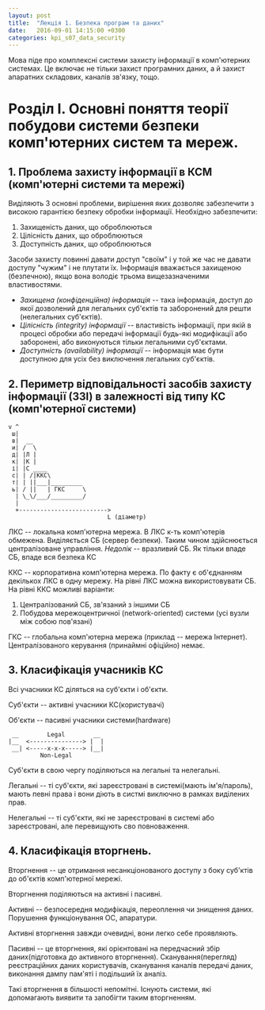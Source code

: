 ```yaml
---
layout: post
title:  "Лекція 1. Безпека програм та даних"
date:   2016-09-01 14:15:00 +0300
categories: kpi_s07_data_security
---
```


Мова піде про комплексні системи захисту інформації в комп'ютерних системах. Це включає не тільки захист програмних даних, а й захист апаратних складових, каналів зв'язку, тощо.

# Розділ I. Основні поняття теорії побудови системи безпеки комп'ютерних систем та мереж.

## 1. Проблема захисту інформації в КСМ (комп'ютерні системи та мережі)

Виділяють 3 основні проблеми, вирішення яких дозволяє забезпечити з високою гарантією безпеку обробки інформації. Необхідно забезпечити:

1. Захищеність даних, що оброблюються
2. Цілісність даних, що оброблюються
3. Доступність даних, що оброблюються

Засоби захисту повинні давати доступ "своїм" і у той же час не давати доступу "чужим" і не плутати їх.
Інформація вважається захищеною (безпечною), якщо вона володіє трьома вищезазначеними властивостями.

- *Захищена (конфіденційна) інформація* -- така інформація, доступ до якої дозволений для легальних суб'єктів та заборонений для решти (нелегальних суб'єктів).
- *Цілісність (integrity) інформації* -- властивість інформації, при якій в процесі обробки або передачі інформації будь-які модифікації або заборонені, або виконуються тільки легальними суб'єктами.
- *Доступність (availability) інформації* -- інформація має бути доступною для усіх без виключення легальних суб'єктів.

## 2. Периметр відповідальності засобів захисту інформації (ЗЗІ) в залежності від типу КС (комп'ютерної системи)

```
v ^
 ш|
 в|  __
 и| /  \
 д| |Л |
 к| |К |
 і| |С ____
 с| | /|ККС\
 т| | ||___|_________
 ь| / ||   | ГКС     \
  | \_\/___/_________/
  |
  +------------------------->
                            L (діаметр)
```
ЛКС -- локальна комп'ютерна мережа. В ЛКС к-ть комп'ютерів обмежена. Виділяється СБ (сервер безпеки). Таким чином здійснюється централізоване управління. *Недолік* -- вразливий СБ. Як тільки впаде СБ, впаде вся безпека КС

ККС -- корпоративна комп'ютерна мережа. По факту є об'єднанням декількох ЛКС в одну мережу. На рівні ЛКС можна використовувати СБ. На рівні ККС можливі варіанти:

1. Централізований СБ, зв'язаний з іншими СБ
2. Побудова мережоцентричної (network-oriented) системи (усі вузли між собою пов'язані)

ГКС -- глобальна комп'ютерна мережа (приклад -- мережа Інтернет). Централізованого керування (принаймні офіційно) немає.

## 3. Класифікація учасників КС

Всі учасники КС діляться на суб'єкти і об'єкти.

Суб'єкти -- активні учасники КС(користувачі)

Об'єкти -- пасивні учасники системи(hardware)

```
 __        Legal        __
|__  <---------------> |  |
 __| <-----x-x-x-----> |__|
         Non-Legal
```
Суб'єкти в свою чергу поділяються на легальні та нелегальні.

Легальні -- ті суб'єкти, які зареєстровані в системі(мають ім'я/пароль), мають певні права і вони діють в систмі виключно в рамках виділених прав.

Нелегальні -- ті суб'єкти, які не зареєстровані в системі або зареєстровані, але перевищують сво повноваження.

## 4. Класифікація вторгнень.

Вторгнення -- це отримання несанкціонованого доступу з боку суб'ктів до об'єктів комп'ютерної мережі.

Вторгнення поділяються на активні і пасивні.

Активні -- безпосередня модифікація, переоплення чи знищення даних. Порушення функціонування ОС, апаратури.

Активні вторгнення завжди очевидні, вони легко себе проявляють.

Пасивні -- це вторгнення, які орієнтовані на передчасний збір даних(підготовка до активного вторгнення). Сканування(перегляд) реєстраційних даних користувачів, сканування каналів передачі даних, виконання дампу пам'яті і подільший їх аналіз.

Такі вторгнення в більшості непомітні. Існують системи, які допомагають виявити та запобігти таким вторгненням.

